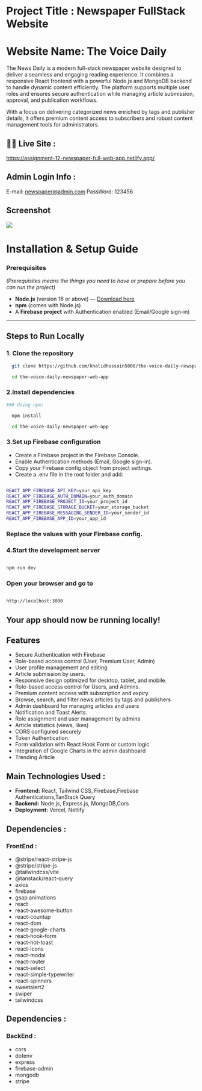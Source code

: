 
# Project Title : Newspaper FullStack Website

# Website Name: The Voice Daily

The News Daily is a modern full-stack newspaper website designed to deliver a seamless and engaging reading experience. It combines a responsive React frontend with a powerful Node.js and MongoDB backend to handle dynamic content efficiently. The platform supports multiple user roles and ensures secure authentication while managing article submission, approval, and publication workflows.

With a focus on delivering categorized news enriched by tags and publisher details, it offers premium content access to subscribers and robust content management tools for administrators.


## 🚀🚀 Live Site :
 https://assignment-12-newspaper-full-web-app.netlify.app/

 ## Admin Login Info :

 E-mail: newspaper@admin.com
 PassWord: 123456



## Screenshot

<img src='https://i.ibb.co.com/zhzrGP3V/newspaper-full-web-app-netlify-app-2025-08-08-17-56-54.png'/>


# Installation & Setup Guide

### Prerequisites
*(Prerequisites means the things you need to have or prepare before you can run the project)*

- **Node.js** (version 16 or above) — [Download here](https://nodejs.org/)  
- **npm** (comes with Node.js)
- A **Firebase project** with Authentication enabled (Email/Google sign-in)

---
## Steps to Run Locally

### 1. **Clone the repository**
```bash
  git clone https://github.com/khalidhossain5000/the-voice-daily-newspaper-web-app.git

  cd the-voice-daily-newspaper-web-app

```

### 2.Install dependencies

```bash
### Using npm:

  npm install

  cd the-voice-daily-newspaper-web-app

```
### 3.Set up Firebase configuration

- Create a Firebase project in the Firebase Console.
- Enable Authentication methods (Email, Google sign-in).
- Copy your Firebase config object from project settings.
- Create a .env file in the root folder and add:

```bash

REACT_APP_FIREBASE_API_KEY=your_api_key
REACT_APP_FIREBASE_AUTH_DOMAIN=your_auth_domain
REACT_APP_FIREBASE_PROJECT_ID=your_project_id
REACT_APP_FIREBASE_STORAGE_BUCKET=your_storage_bucket
REACT_APP_FIREBASE_MESSAGING_SENDER_ID=your_sender_id
REACT_APP_FIREBASE_APP_ID=your_app_id
```
### Replace the values with your Firebase config.

### 4.Start the development server
```bash

npm run dev

```
###  Open your browser and go to
```bash

http://localhost:3000


```
## Your app should now be running locally!


## Features

- Secure Authentication with Firebase
- Role-based access control (User, Premium User, Admin)
- User profile management and editing
- Article submission by users.
- Responsive design optimized for desktop, tablet, and mobile.
- Role-based access control for Users, and Admins.
- Premium content access with subscription and expiry.
- Browse, search, and filter news articles by tags and publishers
- Admin dashboard for managing articles and users
- Notification and Toast Alerts.
- Role assignment and user management by admins
- Article statistics (views, likes)
- CORS configured securely
- Token Authentication.
- Form validation with React Hook Form or custom logic
- Integration of Google Charts in the admin dashboard
- Trending Article

## Main Technologies Used :

- **Frontend:** React, Tailwind CSS, Firebase,Firebase Authentications,TanStack Query
- **Backend:** Node.js, Express.js, MongoDB,Cors
- **Deployment:** Vercel, Netlify


## Dependencies  :

### FrontEnd : 

- @stripe/react-stripe-js
- @stripe/stripe-js
- @tailwindcss/vite
- @tanstack/react-query
- axios
- firebase
- gsap animations
- react
- react-awesome-button
- react-countup
- react-dom
- react-google-charts
- react-hook-form
- react-hot-toast
- react-icons
- react-modal
- react-router
- react-select
- react-simple-typewriter
- react-spinners
- sweetalert2
- swiper
- tailwindcss


## Dependencies  :

### BackEnd : 

- cors
- dotenv
- express
- firebase-admin
- mongodb
- stripe
